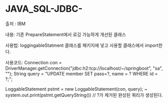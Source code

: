 # JAVA_SQL-JDBC-

출처 : IBM

내용: 기존 PrepareStatement에서 로깅 가능하게 개선된 클래스

사용법:
loggingableStatment 클래스를 패키지에 넣고 사용할 클래스에서 import한다.

사용코드:
Connection con = DriverManager.getConnection("jdbc:h2:tcp://localhost/~/springboot", "sa", "");
String query = "UPDATE member SET pass=?, name = ? WHERE id = ?;";

LoggableStatement pstmt = new LoggableStatement(con, query);
~
system.out.print(pstmt.getQueryString()) // ?가 제거된 완성된 쿼리가 생성된다.
